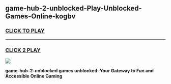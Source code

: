
## game-hub-2-unblocked-Play-Unblocked-Games-Online-kogbv
<h3>
<a href="https://premium76.site?title=game-hub-2-unblocked&ref=25A">CLICK TO PLAY</a></h3>
<hr>

<h3>
<a href="https://premium76.site?title=game-hub-2-unblocked&ref=25A">CLICK 2 PLAY</a>
  
</h3>

<a href="https://premium76.site?title=game-hub-2-unblocked&ref=25A"><img src="https://clearcache.store/games.png"></a>


**game-hub-2-unblocked games unblocked: Your Gateway to Fun and Accessible Online Gaming**
